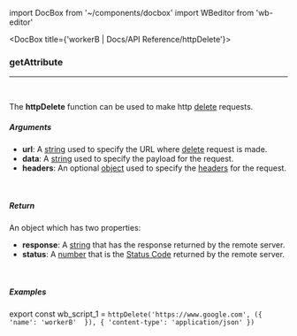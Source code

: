 import DocBox from '~/components/docbox'
import WBeditor from 'wb-editor'

<DocBox title={'workerB | Docs/API Reference/httpDelete'}>

### **getAttribute**
<hr/>
<br/>


The **httpDelete** function can be used to make http [delete](https://developer.mozilla.org/en-US/docs/Web/HTTP/Methods/DELETE) requests.
<br/>

##### Arguments

-   **url**: A [string](https://developer.mozilla.org/docs/Web/JavaScript/Reference/Global_Objects/String) used to specify the URL where [delete](https://developer.mozilla.org/en-US/docs/Web/HTTP/Methods/DELETE) request is made.
-   **data**: A [string](https://developer.mozilla.org/docs/Web/JavaScript/Reference/Global_Objects/String) used to specify the payload for the request.
-   **headers**: An optional [object](https://developer.mozilla.org/docs/Web/JavaScript/Reference/Global_Objects/Object) used to specify the [headers](https://developer.mozilla.org/en-US/docs/Glossary/HTTP_header) for the request.

<br/>

##### Return

An object which has two properties:
-  **response**: A [string](https://developer.mozilla.org/docs/Web/JavaScript/Reference/Global_Objects/String) that has the response returned by the remote server.
-  **status**: A [number](https://developer.mozilla.org/docs/Web/JavaScript/Reference/Global_Objects/Number) that is the [Status Code](https://developer.mozilla.org/en-US/docs/Web/HTTP/Status) returned by the remote server.

<br/>

##### Examples

export const wb_script_1 = `httpDelete('https://www.google.com', ({ 
    'name': 'workerB' 
}), {
    'content-type': 'application/json'
})
`

<WBeditor
    code = {wb_script_1}
    readOnly = {true}
    showShareIcon={false}
    showRunButton={false}
/>

</DocBox>